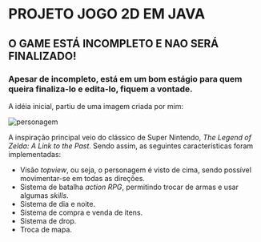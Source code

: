 # PROJETO JOGO 2D EM JAVA 

## O GAME ESTÁ INCOMPLETO E NAO SERÁ FINALIZADO!

### Apesar de incompleto, está em um bom estágio para quem queira finaliza-lo e edita-lo, fiquem a vontade.

  A idéia inicial, partiu de uma imagem criada por mim:

![personagem](https://github.com/user-attachments/assets/f2f55cb6-4798-43c9-8e9a-8bc6346d3c1e)

  A inspiração principal veio do clássico de Super Nintendo, *The Legend of Zelda: A Link to the Past*. Sendo assim, as seguintes características foram implementadas:

- Visão *topview*, ou seja, o personagem é visto de cima, sendo possível movimentar-se em todas as direções.
- Sistema de batalha *action RPG*, permitindo trocar de armas e usar algumas *skills*.
- Sistema de dia e noite.
- Sistema de compra e venda de itens.
- Sistema de drop.
- Troca de mapa.


